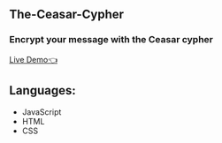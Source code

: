 ## The-Ceasar-Cypher
### Encrypt your message with the Ceasar cypher
  <a href="https://vusisiya.github.io/The-Ceasar-Cypher/">Live Demo👈</a>

## Languages: 
* JavaScript
* HTML
* CSS


